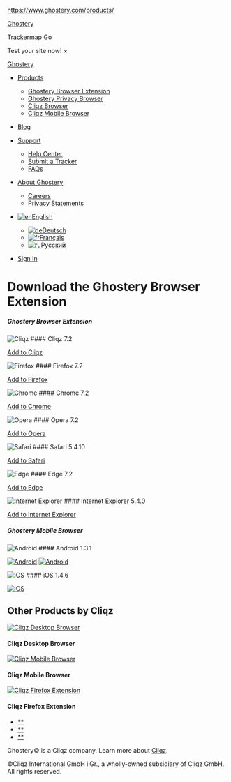 https://www.ghostery.com/products/

<a href="https://www.ghostery.com/" class="ghostery-logo" title="Ghostery">Ghostery</a>

<span class="form-text">Trackermap</span>
Go

<span class="form-text">Test your site now!</span>
<span aria-hidden="true">×</span>

<a href="https://www.ghostery.com/" class="ghostery-logo" title="Ghostery">Ghostery</a>

-   [Products](https://www.ghostery.com/products/ "Products")
    -   [Ghostery Browser Extension](https://www.ghostery.com/products/ "Ghostery Browser Extension")
    -   [Ghostery Privacy Browser](/products#mobile-browser "Ghostery Privacy Browser")
    -   [Cliqz Browser](https://cliqz.com/en/desktop "Cliqz Browser")
    -   [Cliqz Mobile Browser](https://cliqz.com/en/mobile "Cliqz Mobile Browser")
-   [Blog](https://www.ghostery.com/blog/ "Blog")
-   [Support](https://ghostery.zendesk.com/hc/ "Support")
    -   [Help Center](https://ghostery.zendesk.com/hc/ "Help Center")
    -   [Submit a Tracker](https://www.ghostery.com/submit-a-tracker/ "Submit a Tracker")
    -   [FAQs](/faqs "FAQs")
-   [About Ghostery](https://www.ghostery.com/about-ghostery/ "About Ghostery")
    -   [Careers](https://www.ghostery.com/about-ghostery/careers/ "Careers")
    -   [Privacy Statements](https://www.ghostery.com/about-ghostery/privacy-statements/ "Privacy Statements")

-   [<img src="https://www.ghostery.com/wp-content/plugins/sitepress-multilingual-cms/res/flags/en.png" title="English" alt="en" class="wpml-ls-flag" /><span class="wpml-ls-native">English</span>](https://www.ghostery.com/products/ "English")
    -   [<img src="https://www.ghostery.com/wp-content/plugins/sitepress-multilingual-cms/res/flags/de.png" title="Deutsch" alt="de" class="wpml-ls-flag" /><span class="wpml-ls-native">Deutsch</span>](https://www.ghostery.com/de/products/ "Deutsch")
    -   [<img src="https://www.ghostery.com/wp-content/plugins/sitepress-multilingual-cms/res/flags/fr.png" title="Français" alt="fr" class="wpml-ls-flag" /><span class="wpml-ls-native">Français</span>](https://www.ghostery.com/fr/products/ "Français")
    -   [<img src="https://www.ghostery.com/wp-content/plugins/sitepress-multilingual-cms/res/flags/ru.png" title="Русский" alt="ru" class="wpml-ls-flag" /><span class="wpml-ls-native">Русский</span>](https://www.ghostery.com/ru/products/ "Русский")
-   [Sign In](https://signon.ghostery.com/ "Sign In")

Download the Ghostery Browser Extension
=======================================

##### Ghostery Browser Extension

<img src="https://www.ghostery.com/wp-content/uploads/2017/02/icon-cliqz-200x200.png" title="Cliqz" alt="Cliqz" class="product-icon" />
#### Cliqz 7.2

<a href="https://s3.amazonaws.com/cdncliqz/update/browser/firefox%40ghostery.com/latest.xpi" class="button install-button disabled">Add to Cliqz</a>

<img src="https://www.ghostery.com/wp-content/uploads/2017/02/icon-firefox-200x200.png" title="Firefox" alt="Firefox" class="product-icon" />
#### Firefox 7.2

<a href="https://addons.mozilla.org/en-US/firefox/addon/ghostery/" class="button install-button disabled">Add to Firefox</a>

<img src="https://www.ghostery.com/wp-content/uploads/2017/02/icon-chrome-200x200.png" title="Chrome" alt="Chrome" class="product-icon" />
#### Chrome 7.2

<a href="https://chrome.google.com/webstore/detail/ghostery/mlomiejdfkolichcflejclcbmpeaniij?hl=en" class="button install-button disabled">Add to Chrome</a>

<img src="https://www.ghostery.com/wp-content/uploads/2017/02/icon-opera-200x200.png" title="Opera" alt="Opera" class="product-icon" />
#### Opera 7.2

<a href="https://addons.opera.com/en/extensions/details/ghostery/" class="button install-button disabled">Add to Opera</a>

<img src="https://www.ghostery.com/wp-content/uploads/2017/02/icon-safari-200x200.png" title="Safari" alt="Safari" class="product-icon" />
#### Safari 5.4.10

<a href="https://safari-extensions.apple.com/extensions/com.betteradvertising.ghostery-HPY23A294X/Ghostery.safariextz" class="button install-button disabled">Add to Safari</a>

<img src="https://www.ghostery.com/wp-content/uploads/2017/02/icon-edge-200x200.png" title="Edge" alt="Edge" class="product-icon" />
#### Edge 7.2

<a href="https://www.microsoft.com/en-us/store/p/ghostery/9nblggh52ngz" class="button install-button disabled">Add to Edge</a>

<img src="https://www.ghostery.com/wp-content/uploads/2017/02/icon-ie-200x200.png" title="Internet Explorer" alt="Internet Explorer" class="product-icon" />
#### Internet Explorer 5.4.0

<a href="https://www.ghostery.com/ie/ghostery-ie.exe" class="button install-button disabled">Add to Internet Explorer</a>

[]()
##### Ghostery Mobile Browser

<img src="https://www.ghostery.com/wp-content/uploads/2017/02/icon-android-200x200.png" title="Android" alt="Android" class="product-icon" />
#### Android 1.3.1

[![Android](https://www.ghostery.com/wp-content/themes/ghostery/images/icons/ico-app-google-play.png "Android")](https://play.google.com/store/apps/details?id=com.ghostery.android.ghostery "Android") [![Android](https://www.ghostery.com/wp-content/themes/ghostery/images/icons/ico-app-amazon.png "Android")](https://www.amazon.com/gp/product/B00Q703HRK "Android")

<img src="https://www.ghostery.com/wp-content/uploads/2017/02/icon-ios-200x200.png" title="iOS" alt="iOS" class="product-icon" />
#### iOS 1.4.6

[![iOS](https://www.ghostery.com/wp-content/themes/ghostery/images/icons/ico-app-appstore.png "iOS")](https://itunes.apple.com/us/app/ghostery/id472789016 "iOS")

Other Products by Cliqz
-----------------------

[<img src="https://www.ghostery.com/wp-content/uploads/2017/02/icon-cliqz-square-200x200.png" title="Cliqz Desktop Browser" alt="Cliqz Desktop Browser" class="product-icon" />](https://cliqz.com/en/desktop "Cliqz Desktop Browser")
#### Cliqz Desktop Browser

[<img src="https://www.ghostery.com/wp-content/uploads/2017/02/icon-cliqz-square-200x200.png" title="Cliqz Mobile Browser" alt="Cliqz Mobile Browser" class="product-icon" />](https://cliqz.com/en/mobile "Cliqz Mobile Browser")
#### Cliqz Mobile Browser

[<img src="https://www.ghostery.com/wp-content/uploads/2017/02/icon-cliqz-square-200x200.png" title="Cliqz Firefox Extension" alt="Cliqz Firefox Extension" class="product-icon" />](https://addons.mozilla.org/en-US/firefox/addon/cliqz/?src=search "Cliqz Firefox Extension")
#### Cliqz Firefox Extension

-   [**](https://www.facebook.com/ghostery "Ghostery on Facebook")
-   [**](https://twitter.com/Ghostery "Ghostery on Twitter")
-   [**](https://plus.google.com/+ghostery "Ghostery on Google+")

Ghostery© is a Cliqz company. Learn more about [Cliqz](https://cliqz.com/ "Cliqz").

©Cliqz International GmbH i.Gr., a wholly-owned subsidiary of Cliqz GmbH. All rights reserved.


